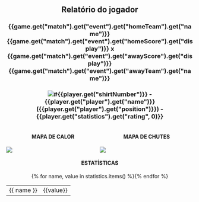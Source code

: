 <h2 style="text-align: center;">Relatório do jogador</h3>

<h3 style="text-align: center;">{{game.get("match").get("event").get("homeTeam").get("name")}} {{game.get("match").get("event").get("homeScore").get("display")}} x {{game.get("match").get("event").get("awayScore").get("display")}} {{game.get("match").get("event").get("awayTeam").get("name")}}</h3>

<h3 style="text-align: center;"><img src="https://api.sofascore.com/api/v1/player/{{player.get("player").get("id")}}/image">#{{player.get("shirtNumber")}} - {{player.get("player").get("name")}} ({{player.get("player").get("position")}}) - {{player.get("statistics").get("rating", 0)}}</h3>

<div style="text-align: left; display: grid; grid-template-columns: 1fr 1fr;">
  <div>
    <h4 style="text-align: center;">MAPA DE CALOR</h3>
    <img src=../players/heatmaps/{{game.get("match").get("event").get("id")}}_{{player.get("player").get("id")}}.png>
</div>
  <div>
    <h4 style="text-align: center;">MAPA DE CHUTES</h3>
    <img src=../players/shotmaps/{{game.get("match").get("event").get("id")}}_{{player.get("player").get("id")}}.png>
  </div>
</div>

<h4 style="text-align: center;">ESTATÍSTICAS</h3>
<div style="text-align: center; display: grid; grid-template-columns: 1fr;">
  <div>
    <table>
        {% for name, value in statistics.items() %}<tr>
            <td>{{ name }}
            </td>
            <td>{{value}}
            </td>
        </tr>{% endfor %}
        </table>
</div>
